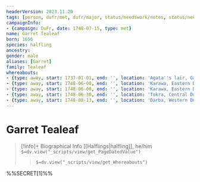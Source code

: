 ```yaml
---
headerVersion: 2023.11.20
tags: [person, dufr/met, dufr/major, status/needswork/notes, status/needswork/collate]
campaignInfo:
- {campaign: DuFr, date: 1748-07-15, type: met}
name: Garret Tealeaf
born: 1656
species: halfling
ancestry:
gender: male
aliases: [Garret]
family: Tealeaf
whereabouts:
- {type: away, start: 1737-01-01, end: '', location: 'Agata''s lair, Garamjala Desert'}
- {type: away, start: 1748-06-08, end: '', location: 'Karawa, Eastern Dunmar'}
- {type: away, start: 1748-06-08, end: '', location: 'Karawa, Eastern Dunmar'}
- {type: away, start: 1748-06-30, end: '', location: 'Tokra, Central Dunmar'}
- {type: away, start: 1748-08-13, end: '', location: 'Darba, Western Dunmar'}
---
```

# Garret Tealeaf
>[!info]+ Biographical Info
> [[Halflings|halfling]], he/him
> `$=dv.view("_scripts/view/get_PageDatedValue")`
>> `$=dv.view("_scripts/view/get_Whereabouts")`

%%SECRET[1]%%